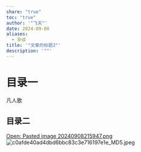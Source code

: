 ```yaml
---
share: "true"
toc: "true"
author: '"飞天"'
date: 2024-09-08
aliases:
  - 杂谈
title: '"文章的标题2"'
description: '""'
---
```


# 目录一

凡人歌
## 目录二

[Open: Pasted image 20240908215947.png](post/attachments/c0afde40ad4dbd6bbc83c3e716197e1e_MD5.jpeg)
![c0afde40ad4dbd6bbc83c3e716197e1e_MD5.jpeg](post/attachments/c0afde40ad4dbd6bbc83c3e716197e1e_MD5.jpeg)